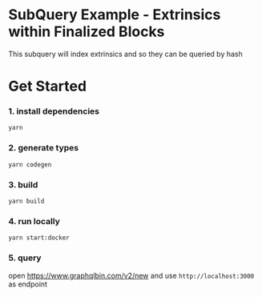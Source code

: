 # SubQuery Example - Extrinsics within Finalized Blocks

This subquery will index extrinsics and so they can be queried by hash

# Get Started
### 1. install dependencies
```shell
yarn
```

### 2. generate types
```shell
yarn codegen
```

### 3. build
```shell
yarn build
```

### 4. run locally
```shell
yarn start:docker
```

### 5. query
open https://www.graphqlbin.com/v2/new
and use `http://localhost:3000` as endpoint
